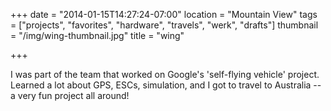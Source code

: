 +++
date = "2014-01-15T14:27:24-07:00"
location = "Mountain View"
tags = ["projects", "favorites", "hardware", "travels", "werk", "drafts"]
thumbnail = "/img/wing-thumbnail.jpg"
title = "wing"

+++

I was part of the team that worked on Google's 'self-flying vehicle' project.
Learned a lot about GPS, ESCs, simulation,
and I got to travel to Australia --  a very fun project all around!
